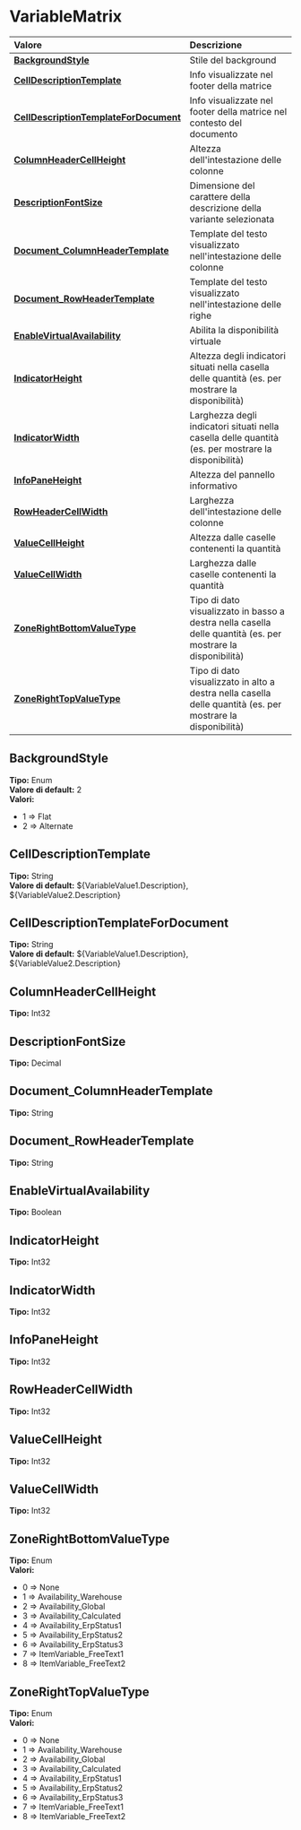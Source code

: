 # VariableMatrix

| Valore | Descrizione |
| :--- | :--- |
| [**BackgroundStyle**](variablematrix.md#backgroundstyle) | Stile del background |
| [**CellDescriptionTemplate**](variablematrix.md#celldescriptiontemplate) | Info visualizzate nel footer della matrice |
| [**CellDescriptionTemplateForDocument**](variablematrix.md#celldescriptiontemplatefordocument) | Info visualizzate nel footer della matrice nel contesto del documento |
| [**ColumnHeaderCellHeight**](variablematrix.md#columnheadercellheight) | Altezza dell'intestazione delle colonne |
| [**DescriptionFontSize**](variablematrix.md#descriptionfontsize) | Dimensione del carattere della descrizione della variante selezionata |
| [**Document\_ColumnHeaderTemplate**](variablematrix.md#document_columnheadertemplate) | Template del testo visualizzato nell'intestazione delle colonne |
| [**Document\_RowHeaderTemplate**](variablematrix.md#document_rowheadertemplate) | Template del testo visualizzato nell'intestazione delle righe |
| [**EnableVirtualAvailability**](variablematrix.md#enablevirtualavailability) | Abilita la disponibilità virtuale |
| [**IndicatorHeight**](variablematrix.md#indicatorheight) | Altezza degli indicatori situati nella casella delle quantità \(es. per mostrare la disponibilità\) |
| [**IndicatorWidth**](variablematrix.md#indicatorwidth) | Larghezza degli indicatori situati nella casella delle quantità \(es. per mostrare la disponibilità\) |
| [**InfoPaneHeight**](variablematrix.md#infopaneheight) | Altezza del pannello informativo |
| [**RowHeaderCellWidth**](variablematrix.md#rowheadercellwidth) | Larghezza dell'intestazione delle colonne |
| [**ValueCellHeight**](variablematrix.md#valuecellheight) | Altezza dalle caselle contenenti la quantità |
| [**ValueCellWidth**](variablematrix.md#valuecellwidth) | Larghezza dalle caselle contenenti la quantità |
| [**ZoneRightBottomValueType**](variablematrix.md#zonerightbottomvaluetype) | Tipo di dato visualizzato in basso a destra nella casella delle quantità \(es. per mostrare la disponibilità\) |
| [**ZoneRightTopValueType**](variablematrix.md#zonerighttopvaluetype) | Tipo di dato visualizzato in alto a destra nella casella delle quantità \(es. per mostrare la disponibilità\) |

## BackgroundStyle

**Tipo:** Enum  
**Valore di default:** 2  
**Valori:**

* 1 =&gt; Flat
* 2 =&gt; Alternate

## CellDescriptionTemplate

**Tipo:** String  
**Valore di default:** ${VariableValue1.Description}, ${VariableValue2.Description}

## CellDescriptionTemplateForDocument

**Tipo:** String  
**Valore di default:** ${VariableValue1.Description}, ${VariableValue2.Description}

## ColumnHeaderCellHeight

**Tipo:** Int32

## DescriptionFontSize

**Tipo:** Decimal

## Document\_ColumnHeaderTemplate

**Tipo:** String

## Document\_RowHeaderTemplate

**Tipo:** String

## EnableVirtualAvailability

**Tipo:** Boolean

## IndicatorHeight

**Tipo:** Int32

## IndicatorWidth

**Tipo:** Int32

## InfoPaneHeight

**Tipo:** Int32

## RowHeaderCellWidth

**Tipo:** Int32

## ValueCellHeight

**Tipo:** Int32

## ValueCellWidth

**Tipo:** Int32

## ZoneRightBottomValueType

**Tipo:** Enum  
**Valori:**

* 0 =&gt; None
* 1 =&gt; Availability\_Warehouse
* 2 =&gt; Availability\_Global
* 3 =&gt; Availability\_Calculated
* 4 =&gt; Availability\_ErpStatus1
* 5 =&gt; Availability\_ErpStatus2
* 6 =&gt; Availability\_ErpStatus3
* 7 =&gt; ItemVariable\_FreeText1
* 8 =&gt; ItemVariable\_FreeText2

## ZoneRightTopValueType

**Tipo:** Enum  
**Valori:**

* 0 =&gt; None
* 1 =&gt; Availability\_Warehouse
* 2 =&gt; Availability\_Global
* 3 =&gt; Availability\_Calculated
* 4 =&gt; Availability\_ErpStatus1
* 5 =&gt; Availability\_ErpStatus2
* 6 =&gt; Availability\_ErpStatus3
* 7 =&gt; ItemVariable\_FreeText1
* 8 =&gt; ItemVariable\_FreeText2

